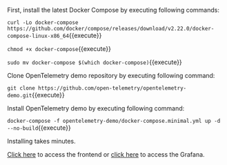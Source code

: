 First, install the latest Docker Compose by executing following commands:

`curl -Lo docker-compose https://github.com/docker/compose/releases/download/v2.22.0/docker-compose-linux-x86_64`{{execute}}

`chmod +x docker-compose`{{execute}}

`sudo mv docker-compose $(which docker-compose)`{{execute}}

Clone OpenTelemetry demo repository by executing following command:

`git clone https://github.com/open-telemetry/opentelemetry-demo.git`{{execute}}

Install OpenTelemetry demo by executing following command:

`docker-compose -f opentelemetry-demo/docker-compose.minimal.yml up -d --no-build`{{execute}}

Installing takes minutes.

[Click here]({{TRAFFIC_HOST1_8080}}) to access the frontend
or [click here]({{TRAFFIC_HOST1_8080}}/grafana) to access the Grafana.
